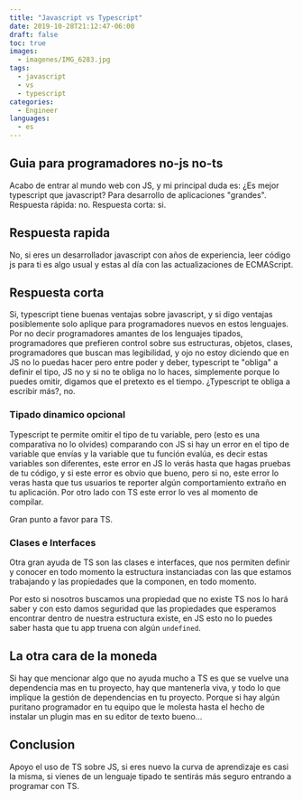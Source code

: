 ```yaml
---
title: "Javascript vs Typescript"
date: 2019-10-28T21:12:47-06:00
draft: false
toc: true
images:
  - imagenes/IMG_6283.jpg
tags: 
  - javascript
  - vs
  - typescript
categories:
  - Engineer
languages:
  - es
---
```


## Guia para programadores no-js no-ts

Acabo de entrar al mundo web con JS, y mi principal duda es: ¿Es mejor typescript que javascript? Para desarrollo de aplicaciones "grandes". Respuesta rápida: no. Respuesta corta: si.

## Respuesta rapida

No, si eres un desarrollador javascript con años de experiencia, leer código js para ti es algo usual y estas al día con las actualizaciones de ECMAScript.

## Respuesta corta

Si, typescript tiene buenas ventajas sobre javascript, y si digo ventajas posiblemente solo aplique para programadores nuevos en estos lenguajes. Por no decir programadores amantes de los lenguajes tipados, programadores que prefieren control sobre sus estructuras, objetos, clases, programadores que buscan mas legibilidad, y ojo no estoy diciendo que en JS no lo puedas hacer pero entre poder y deber, typescript te "obliga" a definir el tipo, JS no y si no te obliga no lo haces, simplemente porque lo puedes omitir, digamos que el pretexto es el tiempo. ¿Typescript te obliga a escribir más?, no.

### Tipado dinamico opcional

Typescript te permite omitir el tipo de tu variable, pero (esto es una comparativa no lo olvides) comparando con JS si hay un error en el tipo de variable que envías y la variable que tu función evalúa, es decir estas variables son diferentes, este error en JS lo verás hasta que hagas pruebas de tu código, y si este error es obvio que bueno, pero si no, este error lo veras hasta que tus usuarios te reporter algún comportamiento extraño en tu aplicación. Por otro lado con TS este error lo ves al momento de compilar.

Gran punto a favor para TS.

### Clases e Interfaces

Otra gran ayuda de TS son las clases e interfaces, que nos permiten definir y conocer en todo momento la estructura instanciadas con las que estamos trabajando y las propiedades que la componen, en todo momento.

Por esto si nosotros buscamos una propiedad que no existe TS nos lo hará saber y con esto damos seguridad que las propiedades que esperamos encontrar dentro de nuestra estructura existe, en JS esto no lo puedes saber hasta que tu app truena con algún `undefined`.

## La otra cara de la moneda

Si hay que mencionar algo que no ayuda mucho a TS es que se vuelve una dependencia mas en tu proyecto, hay que mantenerla viva, y todo lo que implique la gestión de dependencias en tu proyecto. Porque si hay algún puritano programador en tu equipo que le molesta hasta el hecho de instalar un plugin mas en su editor de texto bueno...

## Conclusion

Apoyo el uso de TS sobre JS, si eres nuevo la curva de aprendizaje es casi la misma, si vienes de un lenguaje tipado te sentirás más seguro entrando a programar con TS.
